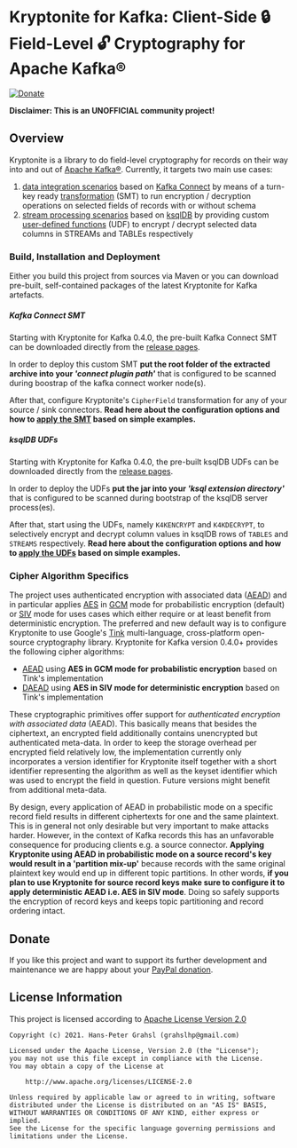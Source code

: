 # Kryptonite for Kafka: Client-Side 🔒 Field-Level 🔓 Cryptography for Apache Kafka®

[![Donate](https://img.shields.io/badge/Donate-PayPal-green.svg)](https://www.paypal.com/donate/?hosted_button_id=NUCLPDTLNJ8KE)

**Disclaimer: This is an UNOFFICIAL community project!**

## Overview

Kryptonite is a library to do field-level cryptography for records on their way into and out of [Apache Kafka®](https://kafka.apache.org/). Currently, it targets two main use cases:

1. [data integration scenarios](connect-transform-kryptonite/README.md) based on [Kafka Connect](https://kafka.apache.org/documentation/#connect) by means of a turn-key ready [transformation](https://kafka.apache.org/documentation/#connect_transforms) (SMT) to run encryption / decryption operations on selected fields of records with or without schema
2. [stream processing scenarios](ksqldb-udfs-kryptonite/README.md) based on [ksqlDB](https://ksqlDB.io) by providing custom [user-defined functions](https://docs.ksqldb.io/en/latest/reference/user-defined-functions/) (UDF) to encrypt / decrypt selected data columns in STREAMs and TABLEs respectively

### Build, Installation and Deployment

Either you build this project from sources via Maven or you can download pre-built, self-contained packages of the latest Kryptonite for Kafka artefacts.

##### Kafka Connect SMT

Starting with Kryptonite for Kafka 0.4.0, the pre-built Kafka Connect SMT can be downloaded directly from the [release pages](https://github.com/hpgrahsl/kryptonite-for-kafka/releases).

In order to deploy this custom SMT **put the root folder of the extracted archive into your _'connect plugin path'_** that is configured to be scanned during boostrap of the kafka connect worker node(s).

After that, configure Kryptonite's `CipherField` transformation for any of your source / sink connectors. **Read here about the configuration options and how to [apply the SMT](connect-transform-kryptonite/README.md) based on simple examples.**

##### ksqlDB UDFs

Starting with Kryptonite for Kafka 0.4.0, the pre-built ksqlDB UDFs can be downloaded directly from the [release pages](https://github.com/hpgrahsl/kryptonite-for-kafka/releases).

In order to deploy the UDFs **put the jar into your _'ksql extension directory'_** that is configured to be scanned during bootstrap of the ksqlDB server process(es).

After that, start using the UDFs, namely `K4KENCRYPT` and `K4KDECRYPT`, to selectively encrypt and decrypt column values in ksqlDB rows of `TABLES` and `STREAMS` respectively. **Read here about the configuration options and how to [apply the UDFs](ksqldb-udfs-kryptonite/README.md) based on simple examples.**

### Cipher Algorithm Specifics

The project uses authenticated encryption with associated data ([AEAD](https://en.wikipedia.org/wiki/Authenticated_encryption)) and in particular applies [AES](https://en.wikipedia.org/wiki/Advanced_Encryption_Standard) in [GCM](https://en.wikipedia.org/wiki/Galois/Counter_Mode) mode for probabilistic encryption (default) or [SIV](https://en.wikipedia.org/wiki/AES-GCM-SIV) mode for uses cases which either require or at least benefit from deterministic encryption. The preferred and new default way is to configure Kryptonite to use Google's [Tink](https://github.com/google/tink) multi-language, cross-platform open-source cryptography library. Kryptonite for Kafka version 0.4.0+ provides the following cipher algorithms:

- [AEAD](https://developers.google.com/tink/aead) using **AES in GCM mode for probabilistic encryption** based on Tink's implementation
- [DAEAD](https://developers.google.com/tink/deterministic-aead) using **AES in SIV mode for deterministic encryption** based on Tink's implementation

These cryptographic primitives offer support for _authenticated encryption with associated data_ (AEAD). This basically means that besides the ciphertext, an encrypted field additionally contains unencrypted but authenticated meta-data. In order to keep the storage overhead per encrypted field relatively low, the implementation currently only incorporates a version identifier for Kryptonite itself together with a short identifier representing the algorithm as well as the keyset identifier which was used to encrypt the field in question. Future versions might benefit from additional meta-data.

By design, every application of AEAD in probabilistic mode on a specific record field results in different ciphertexts for one and the same plaintext. This is in general not only desirable but very important to make attacks harder. However, in the context of Kafka records this has an unfavorable consequence for producing clients e.g. a source connector. **Applying Kryptonite using AEAD in probabilistic mode on a source record's key would result in a 'partition mix-up'** because records with the same original plaintext key would end up in different topic partitions. In other words, **if you plan to use Kryptonite for source record keys make sure to configure it to apply deterministic AEAD i.e. AES in SIV mode**. Doing so safely supports the encryption of record keys and keeps topic partitioning and record ordering intact.

## Donate

If you like this project and want to support its further development and maintenance we are happy about your [PayPal donation](https://www.paypal.com/donate/?hosted_button_id=NUCLPDTLNJ8KE). 

## License Information

This project is licensed according to [Apache License Version 2.0](https://www.apache.org/licenses/LICENSE-2.0)

```
Copyright (c) 2021. Hans-Peter Grahsl (grahslhp@gmail.com)

Licensed under the Apache License, Version 2.0 (the "License");
you may not use this file except in compliance with the License.
You may obtain a copy of the License at

    http://www.apache.org/licenses/LICENSE-2.0

Unless required by applicable law or agreed to in writing, software
distributed under the License is distributed on an "AS IS" BASIS,
WITHOUT WARRANTIES OR CONDITIONS OF ANY KIND, either express or implied.
See the License for the specific language governing permissions and
limitations under the License.
```
